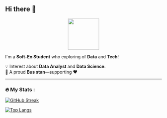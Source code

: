 ## Hi there 👋

<div id="header" align="center">
  <img src="https://media2.giphy.com/media/v1.Y2lkPTc5MGI3NjExamxscWo1dTJudzFoN2kwcjZqa3Q5YjQ1azEzZ2tqajFucGN5cnJlcyZlcD12MV9pbnRlcm5hbF9naWZfYnlfaWQmY3Q9cw/cQSjIBgUC2NbMKEm9q/giphy.gif" width="100"/>
</div>


I'm a **Soft-En Student** who exploring of **Data** and **Tech**!  

💡 Interest about **Data Analyst** and **Data Science**.  
🚌 A proud **Bus stan**—supporting ❤️

<!-- 
### Languages and Tools :
<div>
  <img src="https://github.com/devicons/devicon/blob/master/icons/html5/html5-original.svg" title="HTML5" alt="HTML" width="40" height="40"/>&nbsp;
  <img src="https://github.com/devicons/devicon/blob/master/icons/css3/css3-plain-wordmark.svg"  title="CSS3" alt="CSS" width="40" height="40"/>&nbsp;
  <img src="https://github.com/devicons/devicon/blob/master/icons/javascript/javascript-original.svg" title="JavaScript" alt="JavaScript" width="40" height="40"/>&nbsp;
  <img src="https://github.com/devicons/devicon/blob/master/icons/mysql/mysql-original-wordmark.svg" title="MySQL" alt="MySQL" width="40" height="40"/>&nbsp;
  <img src="https://github.com/devicons/devicon/blob/master/icons/python/python-original.svg" title="Python" alt="Python" width="40" height="40"/>&nbsp;
  <img src="https://github.com/devicons/devicon/blob/master/icons/nextjs/nextjs-original-wordmark.svg" title="Next.js" alt="Next.js" width="40" height="40"/>&nbsp;
  <img src="https://github.com/devicons/devicon/blob/master/icons/flutter/flutter-original.svg" title="Flutter" alt="Flutter" width="40" height="40"/>&nbsp;
</div>
-->
---

### :fire: My Stats :
[![GitHub Streak](http://github-readme-streak-stats.herokuapp.com?user=Pimphaaa&theme=light&background=ffffff)](https://git.io/streak-stats)

[![Top Langs](https://github-readme-stats.vercel.app/api/top-langs/?username=Pimphaaa&layout=compact&theme=light)](https://github.com/anuraghazra/github-readme-stats)


